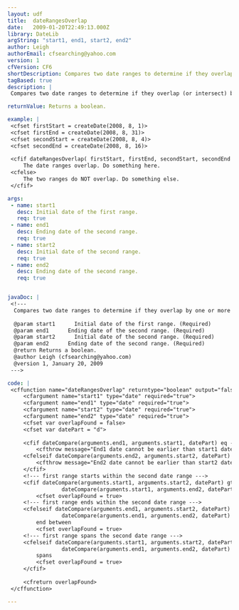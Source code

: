 ```yaml
---
layout: udf
title:  dateRangesOverlap
date:   2009-01-20T22:49:13.000Z
library: DateLib
argString: "start1, end1, start2, end2"
author: Leigh
authorEmail: cfsearching@yahoo.com
version: 1
cfVersion: CF6
shortDescription: Compares two date ranges to determine if they overlap by one or more days.
tagBased: true
description: |
 Compares two date ranges to determine if they overlap (or intersect) by one or more days. Returns true if the two ranges overlap.

returnValue: Returns a boolean.

example: |
 <cfset firstStart = createDate(2008, 8, 1)>
 <cfset firstEnd = createDate(2008, 8, 31)>
 <cfset secondStart = createDate(2008, 8, 4)>
 <cfset secondEnd = createDate(2008, 8, 16)>
 
 <cfif dateRangesOverlap( firstStart, firstEnd, secondStart, secondEnd )>
     The date ranges overlap. Do something here.
 <cfelse>
     The two ranges do NOT overlap. Do something else.
 </cfif>

args:
 - name: start1
   desc: Initial date of the first range.
   req: true
 - name: end1
   desc: Ending date of the second range.
   req: true
 - name: start2
   desc: Initial date of the second range.
   req: true
 - name: end2
   desc: Ending date of the second range.
   req: true


javaDoc: |
 <!---
  Compares two date ranges to determine if they overlap by one or more days.
  
  @param start1      Initial date of the first range. (Required)
  @param end1      Ending date of the second range. (Required)
  @param start2      Initial date of the second range. (Required)
  @param end2      Ending date of the second range. (Required)
  @return Returns a boolean. 
  @author Leigh (cfsearching@yahoo.com) 
  @version 1, January 20, 2009 
 --->

code: |
 <cffunction name="dateRangesOverlap" returntype="boolean" output="false" hint="Returns true if two date ranges overlap by one or more days">
     <cfargument name="start1" type="date" required="true">
     <cfargument name="end1" type="date" required="true">
     <cfargument name="start2" type="date" required="true">
     <cfargument name="end2" type="date" required="true">
     <cfset var overlapFound = false>
     <cfset var datePart = "d">
 
     <cfif dateCompare(arguments.end1, arguments.start1, datePart) eq -1>
         <cfthrow message="End1 date cannot be earlier than start1 date">
     <cfelseif dateCompare(arguments.end2, arguments.start2, datePart) eq -1>
         <cfthrow message="End2 date cannot be earlier than start2 date">
     </cfif>
     <!--- first range starts within the second date range --->
     <cfif dateCompare(arguments.start1, arguments.start2, datePart) gte 0 and 
                 dateCompare(arguments.start1, arguments.end2, datePart) lte 0>
         <cfset overlapFound = true>    
     <!--- first range ends within the second date range --->
     <cfelseif dateCompare(arguments.end1, arguments.start2, datePart) gte 0 and 
                 dateCompare(arguments.end1, arguments.end2, datePart) lte 0>
         end between
         <cfset overlapFound = true>    
     <!--- first range spans the second date range --->
     <cfelseif dateCompare(arguments.start1, arguments.start2, datePart) lte 0 and 
                 dateCompare(arguments.end1, arguments.end2, datePart) gte 0>
         spans        
         <cfset overlapFound = true>    
     </cfif>
 
     <cfreturn overlapFound>
 </cffunction>

---
```


